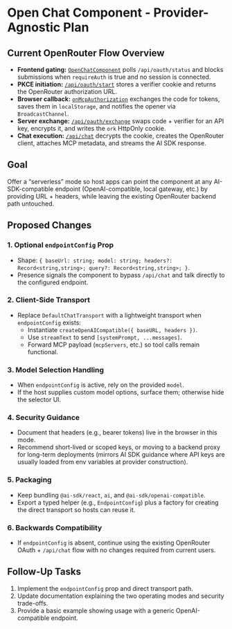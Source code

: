 # Open Chat Component - Provider-Agnostic Plan

## Current OpenRouter Flow Overview
- **Frontend gating:** [`OpenChatComponent`](packages/open-chat/src/components/open-chat-component.tsx:183) polls `/api/oauth/status` and blocks submissions when `requireAuth` is true and no session is connected.
- **PKCE initiation:** [`/api/oauth/start`](examples/server/src/routers/oauth.ts:31) stores a verifier cookie and returns the OpenRouter authorization URL.
- **Browser callback:** [`onMcpAuthorization`](packages/open-chat/src/lib/auth/calback.ts:10) exchanges the code for tokens, saves them in `localStorage`, and notifies the opener via `BroadcastChannel`.
- **Server exchange:** [`/api/oauth/exchange`](examples/server/src/routers/oauth.ts:57) swaps code + verifier for an API key, encrypts it, and writes the `ork` HttpOnly cookie.
- **Chat execution:** [`/api/chat`](examples/server/src/routers/chat.ts:81) decrypts the cookie, creates the OpenRouter client, attaches MCP metadata, and streams the AI SDK response.

## Goal
Offer a “serverless” mode so host apps can point the component at any AI-SDK-compatible endpoint (OpenAI-compatible, local gateway, etc.) by providing URL + headers, while leaving the existing OpenRouter backend path untouched.

## Proposed Changes

### 1. Optional `endpointConfig` Prop
- Shape: `{ baseUrl: string; model: string; headers?: Record<string,string>; query?: Record<string,string>; }`.
- Presence signals the component to bypass `/api/chat` and talk directly to the configured endpoint.

### 2. Client-Side Transport
- Replace `DefaultChatTransport` with a lightweight transport when `endpointConfig` exists:
  - Instantiate `createOpenAICompatible({ baseURL, headers })`.
  - Use `streamText` to send `[systemPrompt, ...messages]`.
  - Forward MCP payload (`mcpServers`, etc.) so tool calls remain functional.

### 3. Model Selection Handling
- When `endpointConfig` is active, rely on the provided `model`.
- If the host supplies custom model options, surface them; otherwise hide the selector UI.

### 4. Security Guidance
- Document that headers (e.g., bearer tokens) live in the browser in this mode.
- Recommend short-lived or scoped keys, or moving to a backend proxy for long-term deployments (mirrors AI SDK guidance where API keys are usually loaded from env variables at provider construction).

### 5. Packaging
- Keep bundling `@ai-sdk/react`, `ai`, and `@ai-sdk/openai-compatible`.
- Export a typed helper (e.g., `EndpointConfig`) plus a factory for creating the direct transport so hosts can reuse it.

### 6. Backwards Compatibility
- If `endpointConfig` is absent, continue using the existing OpenRouter OAuth + `/api/chat` flow with no changes required from current users.

## Follow-Up Tasks
1. Implement the `endpointConfig` prop and direct transport path.
2. Update documentation explaining the two operating modes and security trade-offs.
3. Provide a basic example showing usage with a generic OpenAI-compatible endpoint.